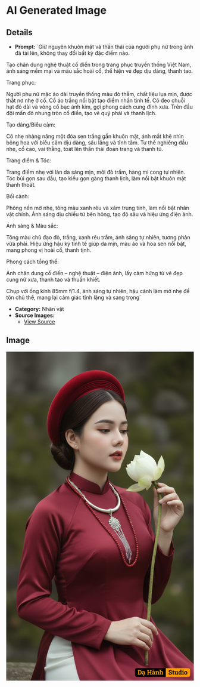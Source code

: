 # AI Generated Image

## Details
- **Prompt:** `Giữ nguyên khuôn mặt và thần thái của người phụ nữ trong ảnh đã tải lên, không thay đổi bất kỳ đặc điểm nào.

Tạo chân dung nghệ thuật cổ điển trong trang phục truyền thống Việt Nam, ánh sáng mềm mại và màu sắc hoài cổ, thể hiện vẻ đẹp dịu dàng, thanh tao.

Trang phục:

Người phụ nữ mặc áo dài truyền thống màu đỏ thẫm, chất liệu lụa mịn, được thắt nơ nhẹ ở cổ. Cổ áo trắng nổi bật tạo điểm nhấn tinh tế. Cô đeo chuỗi hạt đỏ dài và vòng cổ bạc ánh kim, gợi phong cách cung đình xưa. Trên đầu đội mấn đỏ nhung tròn cổ điển, tạo vẻ quý phái và thanh lịch.

Tạo dáng/Biểu cảm:

Cô nhẹ nhàng nâng một đóa sen trắng gần khuôn mặt, ánh mắt khẽ nhìn bông hoa với biểu cảm dịu dàng, sâu lắng và tĩnh tâm. Tư thế nghiêng đầu nhẹ, cổ cao, vai thẳng, toát lên thần thái đoan trang và thanh tú.

Trang điểm & Tóc:

Trang điểm nhẹ với làn da sáng mịn, môi đỏ trầm, hàng mi cong tự nhiên. Tóc búi gọn sau đầu, tạo kiểu gọn gàng thanh lịch, làm nổi bật khuôn mặt thanh thoát.

Bối cảnh:

Phông nền mờ nhẹ, tông màu xanh rêu và xám trung tính, làm nổi bật nhân vật chính. Ánh sáng dịu chiếu từ bên hông, tạo độ sâu và hiệu ứng điện ảnh.

Ánh sáng & Màu sắc:

Tông màu chủ đạo đỏ, trắng, xanh rêu trầm, ánh sáng tự nhiên, tương phản vừa phải. Hiệu ứng hậu kỳ tinh tế giúp da mịn, màu áo và hoa sen nổi bật, mang phong vị hoài cổ, thanh tịnh.

Phong cách tổng thể:

Ảnh chân dung cổ điển – nghệ thuật – điện ảnh, lấy cảm hứng từ vẻ đẹp cung nữ xưa, thanh tao và thuần khiết.

Chụp với ống kính 85mm f/1.4, ánh sáng tự nhiên, hậu cảnh làm mờ nhẹ để tôn chủ thể, mang lại cảm giác tĩnh lặng và sang trọng`
- **Category:** Nhân vật
- **Source Images:**
  - [View Source](https://raw.githubusercontent.com/lenzcomvth/ImageLibrary/main/Female.png)

## Image
![AI Generated Image](./image-2025-10-06T22-00-44-159Z-1bi8i.png)